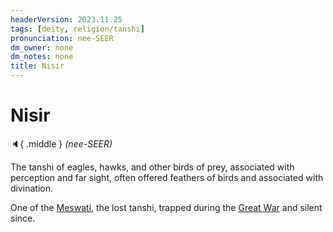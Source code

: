 ```yaml
---
headerVersion: 2023.11.25
tags: [deity, religion/tanshi]
pronunciation: nee-SEER
dm_owner: none
dm_notes: none
title: Nisir
---
```

# Nisir
:speaker:{ .middle } *(nee-SEER)*  

The tanshi of eagles, hawks, and other birds of prey, associated with perception and far sight, often offered feathers of birds and associated with divination.

One of the [Meswati](<./meswati.md>), the lost tanshi, trapped during the [Great War](<../../../../events/1500s/great-war.md>) and silent since. 